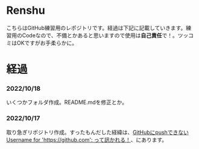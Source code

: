 # Renshu
こちらはGitHub練習用のレポジトリです。経過は下記に記載していきます。練習用のCodeなので、不備とかあると思いますので使用は**自己責任**で！。ツッコミはOKですがお手柔らかに。

# 経過

### 2022/10/18
いくつかフォルダ作成。README.mdを修正とか。

### 2022/10/17
取り急ぎリポジトリ作成。すったもんだした経緯は、[GitHubにpushできない Username for 'https://github.com': って訊かれる！](https://qiita.com/Yoh_Yasushi/items/eec4b6f6a83fe76d522a)、にあります。